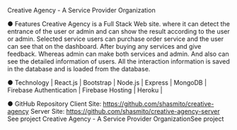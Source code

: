 Creative Agency - A Service Provider Organization


● Features
Creative Agency is a Full Stack Web site. where it can detect the entrance of the user or admin and can show the result according to the user or admin. Selected service users can purchase order service and the user can see that on the dashboard. After buying any services and give feedback. Whereas admin can make both services and admin. And also can see the detailed information of users. All the interaction information is saved in the database and is loaded from
the database.

● Technology
| React.js | Bootstrap | Node.js | Express | MongoDB | Firebase Authentication | Firebase Hosting | Heroku |

● GitHub Repository
Client Site: https://github.com/shasmito/creative-agency
Server Site: https://github.com/shasmito/creative-agency-server
See project Creative Agency - A Service Provider OrganizationSee project
